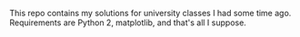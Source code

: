 This repo contains my solutions for university classes I had some time ago.
Requirements are Python 2, matplotlib, and that's all I suppose.

